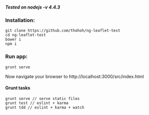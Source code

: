 ##### Tested on nodejs -v 4.4.3

### Installation:
```
git clone https://github.com/thohoh/ng-leaflet-test
cd ng-leaflet-test
bower i
npm i
```

### Run app:
```
grunt serve
```
Now navigate your browser to http://localhost:3000/src/index.html


#### Grunt tasks
```
grunt serve // serve static files
grunt test // eslint + karma
grunt tdd // eslint + karma + watch
```
